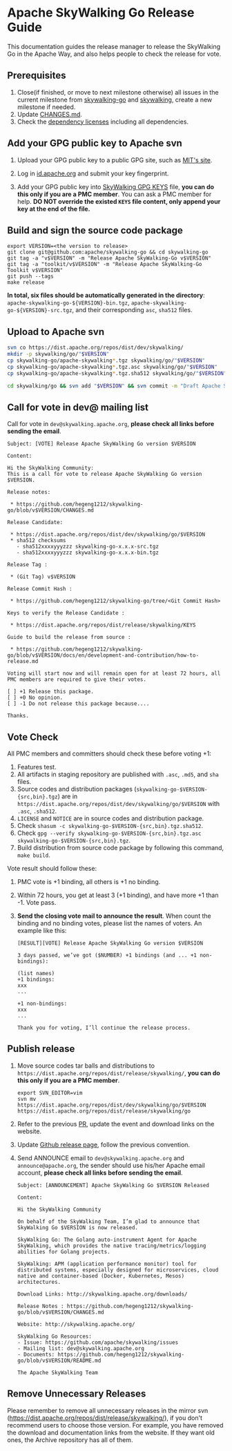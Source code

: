 # Apache SkyWalking Go Release Guide

This documentation guides the release manager to release the SkyWalking Go in the Apache Way, and also helps people to check the release for vote.

## Prerequisites

1. Close(if finished, or move to next milestone otherwise) all issues in the current milestone from [skywalking-go](https://github.com/hegeng1212/skywalking-go/milestones) and [skywalking](https://github.com/apache/skywalking/milestones), create a new milestone if needed.
2. Update [CHANGES.md](../../../CHANGES.md).
3. Check the [dependency licenses](../../../dist/LICENSE) including all dependencies.

## Add your GPG public key to Apache svn

1. Upload your GPG public key to a public GPG site, such as [MIT's site](http://pgp.mit.edu:11371/). 

1. Log in [id.apache.org](https://id.apache.org/) and submit your key fingerprint.

1. Add your GPG public key into [SkyWalking GPG KEYS](https://dist.apache.org/repos/dist/release/skywalking/KEYS) file, **you can do this only if you are a PMC member**.  You can ask a PMC member for help. **DO NOT override the existed `KEYS` file content, only append your key at the end of the file.**

## Build and sign the source code package

```shell
export VERSION=<the version to release>
git clone git@github.com:apache/skywalking-go && cd skywalking-go
git tag -a "v$VERSION" -m "Release Apache SkyWalking-Go v$VERSION"
git tag -a "toolkit/v$VERSION" -m "Release Apache SkyWalking-Go Toolkit v$VERSION"
git push --tags
make release
```

**In total, six files should be automatically generated in the directory**: `apache-skywalking-go-${VERSION}-bin.tgz`, `apache-skywalking-go-${VERSION}-src.tgz`, and their corresponding `asc`, `sha512` files.

## Upload to Apache svn

```bash
svn co https://dist.apache.org/repos/dist/dev/skywalking/
mkdir -p skywalking/go/"$VERSION"
cp skywalking-go/apache-skywalking*.tgz skywalking/go/"$VERSION"
cp skywalking-go/apache-skywalking*.tgz.asc skywalking/go/"$VERSION"
cp skywalking-go/apache-skywalking*.tgz.sha512 skywalking/go/"$VERSION"

cd skywalking/go && svn add "$VERSION" && svn commit -m "Draft Apache SkyWalking-Go release $VERSION"
```

## Call for vote in dev@ mailing list

Call for vote in `dev@skywalking.apache.org`, **please check all links before sending the email**.

```text
Subject: [VOTE] Release Apache SkyWalking Go version $VERSION

Content:

Hi the SkyWalking Community:
This is a call for vote to release Apache SkyWalking Go version $VERSION.

Release notes:

 * https://github.com/hegeng1212/skywalking-go/blob/v$VERSION/CHANGES.md

Release Candidate:

 * https://dist.apache.org/repos/dist/dev/skywalking/go/$VERSION
 * sha512 checksums
   - sha512xxxxyyyzzz skywalking-go-x.x.x-src.tgz
   - sha512xxxxyyyzzz skywalking-go-x.x.x-bin.tgz

Release Tag :

 * (Git Tag) v$VERSION

Release Commit Hash :

 * https://github.com/hegeng1212/skywalking-go/tree/<Git Commit Hash>

Keys to verify the Release Candidate :

 * https://dist.apache.org/repos/dist/release/skywalking/KEYS

Guide to build the release from source :

 * https://github.com/hegeng1212/skywalking-go/blob/v$VERSION/docs/en/development-and-contribution/how-to-release.md

Voting will start now and will remain open for at least 72 hours, all PMC members are required to give their votes.

[ ] +1 Release this package.
[ ] +0 No opinion.
[ ] -1 Do not release this package because....

Thanks.
```

## Vote Check

All PMC members and committers should check these before voting +1:

1. Features test.
1. All artifacts in staging repository are published with `.asc`, `.md5`, and `sha` files.
1. Source codes and distribution packages (`skywalking-go-$VERSION-{src,bin}.tgz`)
are in `https://dist.apache.org/repos/dist/dev/skywalking/go/$VERSION` with `.asc`, `.sha512`.
1. `LICENSE` and `NOTICE` are in source codes and distribution package.
1. Check `shasum -c skywalking-go-$VERSION-{src,bin}.tgz.sha512`.
1. Check `gpg --verify skywalking-go-$VERSION-{src,bin}.tgz.asc skywalking-go-$VERSION-{src,bin}.tgz`.
1. Build distribution from source code package by following this command, `make build`.

Vote result should follow these:

1. PMC vote is +1 binding, all others is +1 no binding.

1. Within 72 hours, you get at least 3 (+1 binding), and have more +1 than -1. Vote pass. 

1. **Send the closing vote mail to announce the result**.  When count the binding and no binding votes, please list the names of voters. An example like this:

   ```
   [RESULT][VOTE] Release Apache SkyWalking Go version $VERSION
   
   3 days passed, we’ve got ($NUMBER) +1 bindings (and ... +1 non-bindings):
   
   (list names)
   +1 bindings:
   xxx
   ...
      
   +1 non-bindings:
   xxx
   ...
    
   Thank you for voting, I’ll continue the release process.
   ```

## Publish release

1. Move source codes tar balls and distributions to `https://dist.apache.org/repos/dist/release/skywalking/`, **you can do this only if you are a PMC member**.

    ```shell
    export SVN_EDITOR=vim
    svn mv https://dist.apache.org/repos/dist/dev/skywalking/go/$VERSION https://dist.apache.org/repos/dist/release/skywalking/go
    ```
    
1. Refer to the previous [PR](https://github.com/apache/skywalking-website/pull/212), update the event and download links on the website.

1. Update [Github release page](https://github.com/hegeng1212/skywalking-go/releases), follow the previous convention.

1. Send ANNOUNCE email to `dev@skywalking.apache.org` and `announce@apache.org`, the sender should use his/her Apache email account, **please check all links before sending the email**.

    ```
    Subject: [ANNOUNCEMENT] Apache SkyWalking Go $VERSION Released

    Content:

    Hi the SkyWalking Community

    On behalf of the SkyWalking Team, I’m glad to announce that SkyWalking Go $VERSION is now released.

    SkyWalking Go: The Golang auto-instrument Agent for Apache SkyWalking, which provides the native tracing/metrics/logging abilities for Golang projects.

    SkyWalking: APM (application performance monitor) tool for distributed systems, especially designed for microservices, cloud native and container-based (Docker, Kubernetes, Mesos) architectures.

    Download Links: http://skywalking.apache.org/downloads/

    Release Notes : https://github.com/hegeng1212/skywalking-go/blob/v$VERSION/CHANGES.md

    Website: http://skywalking.apache.org/

    SkyWalking Go Resources:
    - Issue: https://github.com/apache/skywalking/issues
    - Mailing list: dev@skywalking.apache.org
    - Documents: https://github.com/hegeng1212/skywalking-go/blob/v$VERSION/README.md
    
    The Apache SkyWalking Team
    ```

## Remove Unnecessary Releases

Please remember to remove all unnecessary releases in the mirror svn (https://dist.apache.org/repos/dist/release/skywalking/), if you don't recommend users to choose those version.
For example, you have removed the download and documentation links from the website. 
If they want old ones, the Archive repository has all of them.
